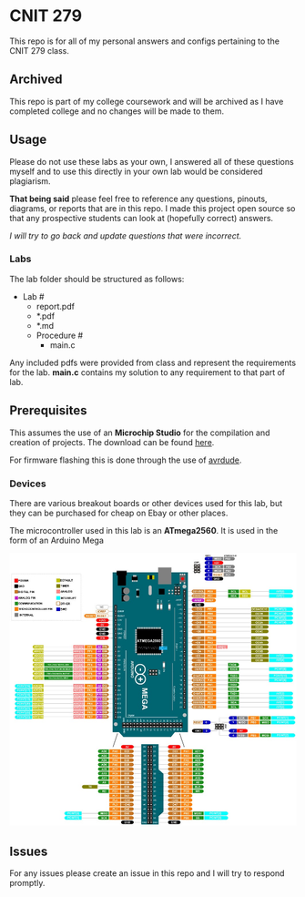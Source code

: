 # CNIT 279
This repo is for all of my personal answers and configs pertaining to the CNIT 279 class. 
## Archived
This repo is part of my college coursework and will be archived as I have completed college and no changes will be made to them.
## Usage
Please do not use these labs as your own, I answered all of these questions myself and to use this directly in your own lab would be considered plagiarism.

**That being said** please feel free to reference any questions, pinouts, diagrams, or reports that are in this repo. I made this project open source so that any prospective students can look at (hopefully correct) answers.

*I will try to go back and update questions that were incorrect.*
### Labs
The lab folder should be structured as follows:
- Lab #
  - report.pdf
  - *.pdf
  - *.md
  - Procedure #
    - main.c

Any included pdfs were provided from class and represent the requirements for the lab. **main.c** contains my solution to any requirement to that part of lab.

## Prerequisites
This assumes the use of an **Microchip Studio** for the compilation and creation of projects. The download can be found [here](https://www.microchip.com/en-us/tools-resources/develop/microchip-studio).

For firmware flashing this is done through the use of [avrdude](https://github.com/avrdudes/avrdude).

### Devices
There are various breakout boards or other devices used for this lab, but they can be purchased for cheap on Ebay or other places.

The microcontroller used in this lab is an **ATmega2560**. It is used in the form of an Arduino Mega

![arduino mega pinout](./Arduino-Mega-Pinout.jpg)
## Issues
For any issues please create an issue in this repo and I will try to respond promptly.